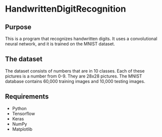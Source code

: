 # HandwrittenDigitRecognition

## Purpose
This is a program that recognizes handwritten digits. It uses a convolutional neural network, and it is trained on the MNIST dataset. 


## The dataset
The dataset consists of numbers that are in 10 classes. Each of these pictures is a number from 0-9. They are 28x28 pictures. The MNIST database contains 60,000 training images and 10,000 testing images.

## Requirements
- Python
- Tensorflow
- Keras
- NumPy
- Matplotlib
